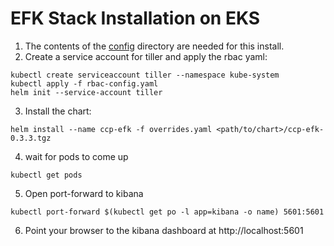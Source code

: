 # EFK Stack Installation on EKS

1. The contents of the [config](config) directory are needed for this install.
2. Create a service account for tiller and apply the rbac yaml:

```
kubectl create serviceaccount tiller --namespace kube-system
kubectl apply -f rbac-config.yaml
helm init --service-account tiller
```

3. Install the chart:

```
helm install --name ccp-efk -f overrides.yaml <path/to/chart>/ccp-efk-0.3.3.tgz
```

4. wait for pods to come up

```
kubectl get pods
```

5. Open port-forward to kibana

```
kubectl port-forward $(kubectl get po -l app=kibana -o name) 5601:5601
```
6. Point your browser to the kibana dashboard at http://localhost:5601